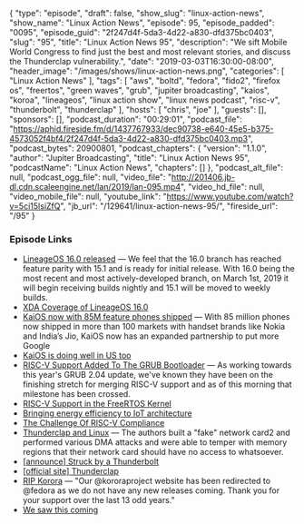 {
  "type": "episode",
  "draft": false,
  "show_slug": "linux-action-news",
  "show_name": "Linux Action News",
  "episode": 95,
  "episode_padded": "0095",
  "episode_guid": "2f247d4f-5da3-4d22-a830-dfd375bc0403",
  "slug": "95",
  "title": "Linux Action News 95",
  "description": "We sift Mobile World Congress to find just the best and most relevant stories, and discuss the Thunderclap vulnerability.",
  "date": "2019-03-03T16:30:00-08:00",
  "header_image": "/images/shows/linux-action-news.png",
  "categories": [
    "Linux Action News"
  ],
  "tags": [
    "aws",
    "boltd",
    "fedora",
    "fido2",
    "firefox os",
    "freertos",
    "green waves",
    "grub",
    "jupiter broadcasting",
    "kaios",
    "koroa",
    "lineageos",
    "linux action show",
    "linux news podcast",
    "risc-v",
    "thunderbolt",
    "thunderclap"
  ],
  "hosts": [
    "chris",
    "joe"
  ],
  "guests": [],
  "sponsors": [],
  "podcast_duration": "00:29:01",
  "podcast_file": "https://aphid.fireside.fm/d/1437767933/dec90738-e640-45e5-b375-4573052f4bf4/2f247d4f-5da3-4d22-a830-dfd375bc0403.mp3",
  "podcast_bytes": 20900801,
  "podcast_chapters": {
    "version": "1.1.0",
    "author": "Jupiter Broadcasting",
    "title": "Linux Action News 95",
    "podcastName": "Linux Action News",
    "chapters": []
  },
  "podcast_alt_file": null,
  "podcast_ogg_file": null,
  "video_file": "http://201406.jb-dl.cdn.scaleengine.net/lan/2019/lan-095.mp4",
  "video_hd_file": null,
  "video_mobile_file": null,
  "youtube_link": "https://www.youtube.com/watch?v=5ci15IsiZfQ",
  "jb_url": "/129641/linux-action-news-95/",
  "fireside_url": "/95"
}


### Episode Links

  * [LineageOS 16.0 released](https://lineageos.org/Changelog-22/ "LineageOS 16.0 released") — We feel that the 16.0 branch has reached feature parity with 15.1 and is ready for initial release. With 16.0 being the most recent and most actively-developed branch, on March 1st, 2019 it will begin receiving builds nightly and 15.1 will be moved to weekly builds.
  * [XDA Coverage of LineageOS 16.0](https://www.xda-developers.com/lineageos-16-android-pie/ "XDA Coverage of LineageOS 16.0")
  * [KaiOS now with 85M feature phones shipped](https://techcrunch.com/2019/02/25/kaios-now-with-85m-feature-phones-shipped-doubles-down-with-google-carrier-deals-and-more/ "KaiOS now with 85M feature phones shipped") — With 85 million phones now shipped in more than 100 markets with handset brands like Nokia and India’s Jio, KaiOS now has an expanded partnership to put more Google
  * [KaiOS is doing well in US too](https://www.androidauthority.com/kaios-usa-india-958519/ "KaiOS is doing well in US too")
  * [RISC-V Support Added To The GRUB Bootloader](https://www.phoronix.com/scan.php?page=news_item&px=RISC-V-GRUB-Bootloader-Lands "RISC-V Support Added To The GRUB Bootloader") — As working towards this year's GRUB 2.04 update, we've known they have been on the finishing stretch for merging RISC-V support and as of this morning that milestone has been crossed. 
  * [RISC-V Support in the FreeRTOS Kernel](https://aws.amazon.com/blogs/aws/new-risc-v-support-for-freertos-kernel/ "RISC-V Support in the FreeRTOS Kernel")
  * [Bringing energy efficiency to IoT architecture](https://www.zdnet.com/article/open-source-ai-chips-making-green-waves-bringing-energy-efficiency-to-iot-architecture/ "Bringing energy efficiency to IoT architecture")
  * [The Challenge Of RISC-V Compliance](https://semiengineering.com/toward-risc-v-compliance/ "The Challenge Of RISC-V Compliance")
  * [Thunderclap and Linux](https://christian.kellner.me/2019/02/27/thunderclap-and-linux/ "Thunderclap and Linux") — The authors built a "fake" network card2 and performed various DMA attacks and were able to temper with memory regions that their network card should have no access to whatsoever.
  * [[announce] Struck by a Thunderbolt ](https://www.lightbluetouchpaper.org/2019/02/26/struck-by-a-thunderbolt/ "\[announce\] Struck by a Thunderbolt ")
  * [[official site] Thunderclap](https://thunderclap.io/ "\[official site\] Thunderclap")
  * [RIP Korora](https://twitter.com/kororaproject/status/1101444512985935872 "RIP Korora") — "Our @kororaproject website has been redirected to @fedora as we do not have any new releases coming. Thank you for your support over the last 13 odd years."
  * [We saw this coming](https://betanews.com/2018/05/16/korora-dead-linux-fedora/ "We saw this coming")


